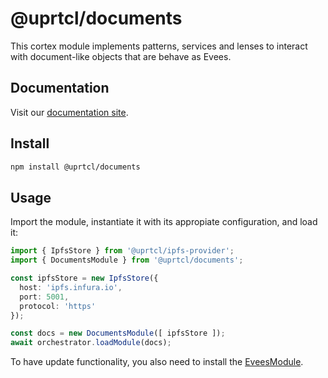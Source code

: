 # @uprtcl/documents

This cortex module implements patterns, services and lenses to interact with document-like objects that are behave as Evees.

## Documentation

Visit our [documentation site](https://uprtcl.github.io/js-uprtcl).

## Install

```bash
npm install @uprtcl/documents
```

## Usage

Import the module, instantiate it with its appropiate configuration, and load it:

```ts
import { IpfsStore } from '@uprtcl/ipfs-provider';
import { DocumentsModule } from '@uprtcl/documents';

const ipfsStore = new IpfsStore({
  host: 'ipfs.infura.io',
  port: 5001,
  protocol: 'https'
});

const docs = new DocumentsModule([ ipfsStore ]);
await orchestrator.loadModule(docs);
```

To have update functionality, you also need to install the [EveesModule](https://github.com/uprtcl/js-uprtcl/tree/master/modules/evees).